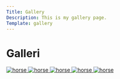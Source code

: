 ```yaml
---
Title: Gallery
Description: This is my gallery page.
Template: gallery
---
```

Galleri
==========================


<picture class="pic1">
<a href="%base_url%/image/horse_1938331_1280.jpg">
    <source media="(max-width: 500px)" srcset="%base_url%/image/horse_1938331_1280.jpg&width=300">     
    <img  src="%base_url%/image/horse_1938331_1280.jpg&width=600" alt="horse">
    </a>
</picture>


<picture class="pic2">
<a href="%base_url%/image/pexels-brenda-timmermans-58897.jpg">
<source media="(max-width: 500px)" srcset="%base_url%/image/pexels-brenda-timmermans-58897.jpg&width=300">
<img  src="%base_url%/image/pexels-brenda-timmermans-58897.jpg&width=600" alt="horse">
</a>
</picture>



<picture class="pic3"> 
<a href="%base_url%/image/pexels-eberhard-grossgasteiger-2317182.jpg">
<source media="(max-width: 500px)" srcset="%base_url%/image/pexels-eberhard-grossgasteiger-2317182.jpg&width=300">
<img  src="%base_url%/image/pexels-eberhard-grossgasteiger-2317182.jpg&width=600" alt="horse">
</a>
</picture>



<picture class="pic4" >
<a href="%base_url%/image/pexels-harry-cooke-6805859.jpg">
<source media="(max-width: 500px)" srcset="%base_url%/image/pexels-harry-cooke-6805859.jpg&width=300">
<img  src="%base_url%/image/pexels-harry-cooke-6805859.jpg&width=600" alt="horse">
</a>
</picture>


<picture class="pic5">
<a href="%base_url%/image/pexels-steven-van-bennekom-13075459.jpg">
<source media="(max-width: 500px)" srcset="%base_url%/image/pexels-steven-van-bennekom-13075459.jpg&width=300">
<img  src="%base_url%/image/pexels-steven-van-bennekom-13075459.jpg&width=600" alt="horse">
</a>
</picture>






